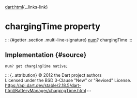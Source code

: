 [dart:html](../../dart-html/dart-html-library){._links-link}

chargingTime property
=====================

::: {#getter .section .multi-line-signature}
[num](../../dart-core/num-class)? chargingTime
:::

Implementation {#source}
--------------

``` {.language-dart data-language="dart"}
num? get chargingTime native;
```

::: {._attribution}
© 2012 the Dart project authors\
Licensed under the BSD 3-Clause \"New\" or \"Revised\" License.\
<https://api.dart.dev/stable/2.18.5/dart-html/BatteryManager/chargingTime.html>
:::

